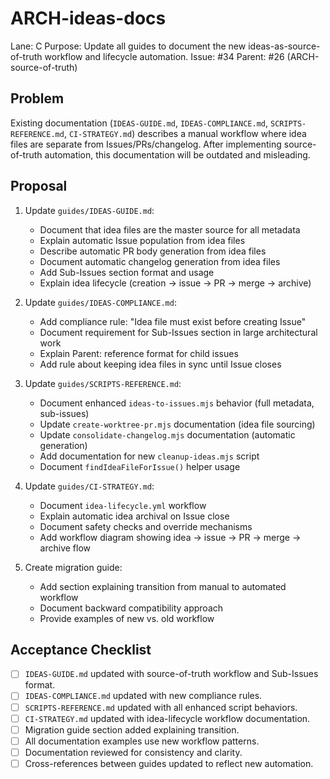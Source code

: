 # ARCH-ideas-docs

Lane: C
Purpose: Update all guides to document the new ideas-as-source-of-truth workflow and lifecycle automation.
Issue: #34
Parent: #26 (ARCH-source-of-truth)

## Problem

Existing documentation (`IDEAS-GUIDE.md`, `IDEAS-COMPLIANCE.md`, `SCRIPTS-REFERENCE.md`, `CI-STRATEGY.md`) describes a manual workflow where idea files are separate from Issues/PRs/changelog. After implementing source-of-truth automation, this documentation will be outdated and misleading.

## Proposal

1. Update `guides/IDEAS-GUIDE.md`:
   - Document that idea files are the master source for all metadata
   - Explain automatic Issue population from idea files
   - Describe automatic PR body generation from idea files
   - Document automatic changelog generation from idea files
   - Add Sub-Issues section format and usage
   - Explain idea lifecycle (creation → issue → PR → merge → archive)

2. Update `guides/IDEAS-COMPLIANCE.md`:
   - Add compliance rule: "Idea file must exist before creating Issue"
   - Document requirement for Sub-Issues section in large architectural work
   - Explain Parent: reference format for child issues
   - Add rule about keeping idea files in sync until Issue closes

3. Update `guides/SCRIPTS-REFERENCE.md`:
   - Document enhanced `ideas-to-issues.mjs` behavior (full metadata, sub-issues)
   - Update `create-worktree-pr.mjs` documentation (idea file sourcing)
   - Update `consolidate-changelog.mjs` documentation (automatic generation)
   - Add documentation for new `cleanup-ideas.mjs` script
   - Document `findIdeaFileForIssue()` helper usage

4. Update `guides/CI-STRATEGY.md`:
   - Document `idea-lifecycle.yml` workflow
   - Explain automatic idea archival on Issue close
   - Document safety checks and override mechanisms
   - Add workflow diagram showing idea → issue → PR → merge → archive flow

5. Create migration guide:
   - Add section explaining transition from manual to automated workflow
   - Document backward compatibility approach
   - Provide examples of new vs. old workflow

## Acceptance Checklist

- [ ] `IDEAS-GUIDE.md` updated with source-of-truth workflow and Sub-Issues format.
- [ ] `IDEAS-COMPLIANCE.md` updated with new compliance rules.
- [ ] `SCRIPTS-REFERENCE.md` updated with all enhanced script behaviors.
- [ ] `CI-STRATEGY.md` updated with idea-lifecycle workflow documentation.
- [ ] Migration guide section added explaining transition.
- [ ] All documentation examples use new workflow patterns.
- [ ] Documentation reviewed for consistency and clarity.
- [ ] Cross-references between guides updated to reflect new automation.
